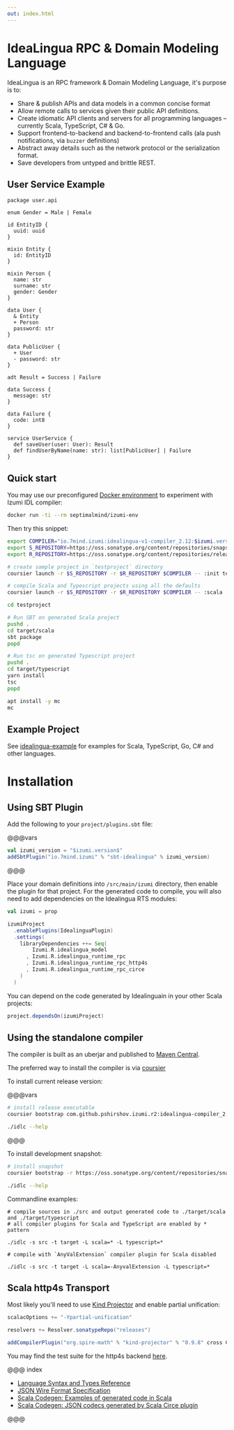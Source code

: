 ```yaml
---
out: index.html
---
```

IdeaLingua RPC & Domain Modeling Language
==================

IdeaLingua is an RPC framework & Domain Modeling Language, it's purpose is to:

* Share & publish APIs and data models in a common concise format
* Allow remote calls to services given their public API definitions.
* Create idiomatic API clients and servers for all programming languages – currently Scala, TypeScript, C# & Go.
* Support frontend-to-backend and backend-to-frontend calls (ala push notifications, via `buzzer` definitions)
* Abstract away details such as the network protocol or the serialization format.
* Save developers from untyped and brittle REST.

## User Service Example

```
package user.api

enum Gender = Male | Female

id EntityID {
  uuid: uuid
}

mixin Entity {
  id: EntityID
}

mixin Person {
  name: str
  surname: str
  gender: Gender
}

data User {
  & Entity
  + Person
  password: str
}

data PublicUser {
  + User
  - password: str
}

adt Result = Success | Failure

data Success {
  message: str
}

data Failure {
  code: int8
}

service UserService {
  def saveUser(user: User): Result
  def findUserByName(name: str): list[PublicUser] | Failure
}
```

## Quick start

You may use our preconfigured [Docker environment](https://github.com/pshirshov/izumi-docker/blob/master/izumi-env/Dockerfile) to experiment with Izumi IDL compiler:

```bash
docker run -ti --rm septimalmind/izumi-env
```

Then try this snippet:

```bash
export COMPILER="io.7mind.izumi:idealingua-v1-compiler_2.12:$izumi.version$"
export S_REPOSITORY=https://oss.sonatype.org/content/repositories/snapshots 
export R_REPOSITORY=https://oss.sonatype.org/content/repositories/releases

# create sample project in `testproject` directory
coursier launch -r $S_REPOSITORY -r $R_REPOSITORY $COMPILER -- :init testproject 

# compile Scala and Typescript projects using all the defaults
coursier launch -r $S_REPOSITORY -r $R_REPOSITORY $COMPILER -- :scala :typescript

cd testproject 

# Run SBT on generated Scala project
pushd .
cd target/scala
sbt package
popd

# Run tsc on generated Typescript project
pushd .
cd target/typescript
yarn install
tsc
popd

apt install -y mc
mc
```

## Example Project

See [idealingua-example](https://github.com/7mind/idealingua-example) for examples for Scala, TypeScript, Go, C# and other languages.

# Installation

## Using SBT Plugin

Add the following to your `project/plugins.sbt` file:

@@@vars

```scala
val izumi_version = "$izumi.version$"
addSbtPlugin("io.7mind.izumi" % "sbt-idealingua" % izumi_version)
```

@@@

Place your domain definitions into `/src/main/izumi` directory, then enable the plugin for that project. 
For the generated code to compile, you will also need to add dependencies on the Idealingua RTS modules: 

```scala
val izumi = prop

izumiProject
  .enablePlugins(IdealinguaPlugin)
  .settings(
    libraryDependencies ++= Seq(
        Izumi.R.idealingua_model
      , Izumi.R.idealingua_runtime_rpc
      , Izumi.R.idealingua_runtime_rpc_http4s
      , Izumi.R.idealingua_runtime_rpc_circe
    )
  )
```

You can depend on the code generated by Idealinguain in your other Scala projects:

```scala
project.dependsOn(izumiProject)
```

## Using the standalone compiler

The compiler is built as an uberjar and published to [Maven Central](https://search.maven.org/).

The preferred way to install the compiler is via [coursier](https://github.com/coursier/coursier#command-line)

To install current release version:

@@@vars

```bash
# install release executable
coursier bootstrap com.github.pshirshov.izumi.r2:idealingua-compiler_2.12:$izumi.version$ -o idlc

./idlc --help
```

@@@

To install development snapshot:

```bash
# install snapshot
coursier bootstrap -r https://oss.sonatype.org/content/repositories/snapshots/ com.github.pshirshov.izumi.r2:idealingua-compiler_2.12:0.7.0-SNAPSHOT -o idlc

./idlc --help
```

Commandline examples:

```
# compile sources in ./src and output generated code to ./target/scala and ./target/typescript 
# all compiler plugins for Scala and TypeScript are enabled by * pattern

./idlc -s src -t target -L scala=* -L typescript=*
```

```
# compile with `AnyValExtension` compiler plugin for Scala disabled

./idlc -s src -t target -L scala=-AnyvalExtension -L typescript=*
```

## Scala http4s Transport

Most likely you'll need to use [Kind Projector](https://github.com/non/kind-projector) and enable partial unification:

```scala
scalacOptions += "-Ypartial-unification"

resolvers += Resolver.sonatypeRepo("releases")

addCompilerPlugin("org.spire-math" % "kind-projector" % "0.9.8" cross CrossVersion.binary)
``` 

You may find the test suite for the http4s backend [here](blob/develop/idealingua/idealingua-runtime-rpc-http4s/src/test/scala/com/github/pshirshov/izumi/idealingua/runtime/rpc/http4s/Http4sServer.scala).

@@@ index

* [Language Syntax and Types Reference](language-reference.md)
* [JSON Wire Format Specification](json.md)
* [Scala Codegen: Examples of generated code in Scala](cogen.md)
* [Scala Codegen: JSON codecs generated by Scala Circe plugin](cogen-circe.md)

@@@
